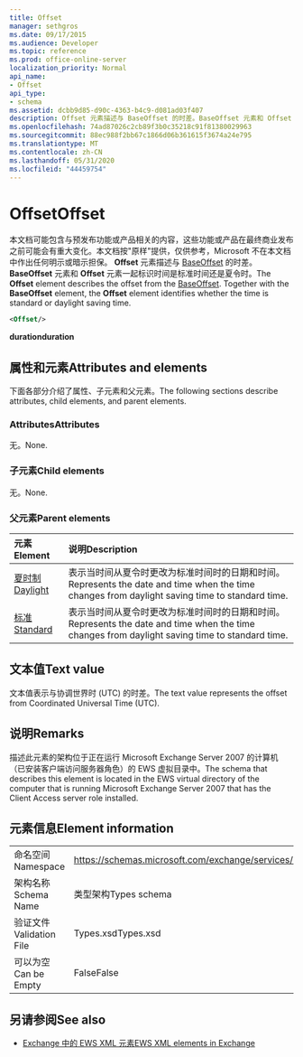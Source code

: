 ```yaml
---
title: Offset
manager: sethgros
ms.date: 09/17/2015
ms.audience: Developer
ms.topic: reference
ms.prod: office-online-server
localization_priority: Normal
api_name:
- Offset
api_type:
- schema
ms.assetid: dcbb9d85-d90c-4363-b4c9-d081ad03f407
description: Offset 元素描述与 BaseOffset 的时差。BaseOffset 元素和 Offset 元素一起标识时间是标准时间还是夏令时。
ms.openlocfilehash: 74ad87026c2cb89f3b0c35218c91f81380029963
ms.sourcegitcommit: 88ec988f2bb67c1866d06b361615f3674a24e795
ms.translationtype: MT
ms.contentlocale: zh-CN
ms.lasthandoff: 05/31/2020
ms.locfileid: "44459754"
---
```

# <a name="offset"></a><span data-ttu-id="e3bb6-104">Offset</span><span class="sxs-lookup"><span data-stu-id="e3bb6-104">Offset</span></span>

<span data-ttu-id="e3bb6-p102">本文档可能包含与预发布功能或产品相关的内容，这些功能或产品在最终商业发布之前可能会有重大变化。本文档按"原样"提供，仅供参考，Microsoft 不在本文档中作出任何明示或暗示担保。 **Offset** 元素描述与 [BaseOffset](baseoffset.md) 的时差。 **BaseOffset** 元素和 **Offset** 元素一起标识时间是标准时间还是夏令时。</span><span class="sxs-lookup"><span data-stu-id="e3bb6-p102">The **Offset** element describes the offset from the [BaseOffset](baseoffset.md). Together with the **BaseOffset** element, the **Offset** element identifies whether the time is standard or daylight saving time.</span></span> 
  
```xml
<Offset/>
```

 <span data-ttu-id="e3bb6-107">**duration**</span><span class="sxs-lookup"><span data-stu-id="e3bb6-107">**duration**</span></span>
## <a name="attributes-and-elements"></a><span data-ttu-id="e3bb6-108">属性和元素</span><span class="sxs-lookup"><span data-stu-id="e3bb6-108">Attributes and elements</span></span>

<span data-ttu-id="e3bb6-109">下面各部分介绍了属性、子元素和父元素。</span><span class="sxs-lookup"><span data-stu-id="e3bb6-109">The following sections describe attributes, child elements, and parent elements.</span></span>
  
### <a name="attributes"></a><span data-ttu-id="e3bb6-110">Attributes</span><span class="sxs-lookup"><span data-stu-id="e3bb6-110">Attributes</span></span>

<span data-ttu-id="e3bb6-111">无。</span><span class="sxs-lookup"><span data-stu-id="e3bb6-111">None.</span></span>
  
### <a name="child-elements"></a><span data-ttu-id="e3bb6-112">子元素</span><span class="sxs-lookup"><span data-stu-id="e3bb6-112">Child elements</span></span>

<span data-ttu-id="e3bb6-113">无。</span><span class="sxs-lookup"><span data-stu-id="e3bb6-113">None.</span></span>
  
### <a name="parent-elements"></a><span data-ttu-id="e3bb6-114">父元素</span><span class="sxs-lookup"><span data-stu-id="e3bb6-114">Parent elements</span></span>

|<span data-ttu-id="e3bb6-115">**元素**</span><span class="sxs-lookup"><span data-stu-id="e3bb6-115">**Element**</span></span>|<span data-ttu-id="e3bb6-116">**说明**</span><span class="sxs-lookup"><span data-stu-id="e3bb6-116">**Description**</span></span>|
|:-----|:-----|
|[<span data-ttu-id="e3bb6-117">夏时制</span><span class="sxs-lookup"><span data-stu-id="e3bb6-117">Daylight</span></span>](daylight.md) <br/> |<span data-ttu-id="e3bb6-118">表示当时间从夏令时更改为标准时间时的日期和时间。</span><span class="sxs-lookup"><span data-stu-id="e3bb6-118">Represents the date and time when the time changes from daylight saving time to standard time.</span></span>  <br/> |
|[<span data-ttu-id="e3bb6-119">标准</span><span class="sxs-lookup"><span data-stu-id="e3bb6-119">Standard</span></span>](standard.md) <br/> |<span data-ttu-id="e3bb6-120">表示当时间从夏令时更改为标准时间时的日期和时间。</span><span class="sxs-lookup"><span data-stu-id="e3bb6-120">Represents the date and time when the time changes from daylight saving time to standard time.</span></span>  <br/> |
   
## <a name="text-value"></a><span data-ttu-id="e3bb6-121">文本值</span><span class="sxs-lookup"><span data-stu-id="e3bb6-121">Text value</span></span>

<span data-ttu-id="e3bb6-122">文本值表示与协调世界时 (UTC) 的时差。</span><span class="sxs-lookup"><span data-stu-id="e3bb6-122">The text value represents the offset from Coordinated Universal Time (UTC).</span></span>
  
## <a name="remarks"></a><span data-ttu-id="e3bb6-123">说明</span><span class="sxs-lookup"><span data-stu-id="e3bb6-123">Remarks</span></span>

<span data-ttu-id="e3bb6-124">描述此元素的架构位于正在运行 Microsoft Exchange Server 2007 的计算机（已安装客户端访问服务器角色）的 EWS 虚拟目录中。</span><span class="sxs-lookup"><span data-stu-id="e3bb6-124">The schema that describes this element is located in the EWS virtual directory of the computer that is running Microsoft Exchange Server 2007 that has the Client Access server role installed.</span></span>
  
## <a name="element-information"></a><span data-ttu-id="e3bb6-125">元素信息</span><span class="sxs-lookup"><span data-stu-id="e3bb6-125">Element information</span></span>

|||
|:-----|:-----|
|<span data-ttu-id="e3bb6-126">命名空间</span><span class="sxs-lookup"><span data-stu-id="e3bb6-126">Namespace</span></span>  <br/> |https://schemas.microsoft.com/exchange/services/2006/types  <br/> |
|<span data-ttu-id="e3bb6-127">架构名称</span><span class="sxs-lookup"><span data-stu-id="e3bb6-127">Schema Name</span></span>  <br/> |<span data-ttu-id="e3bb6-128">类型架构</span><span class="sxs-lookup"><span data-stu-id="e3bb6-128">Types schema</span></span>  <br/> |
|<span data-ttu-id="e3bb6-129">验证文件</span><span class="sxs-lookup"><span data-stu-id="e3bb6-129">Validation File</span></span>  <br/> |<span data-ttu-id="e3bb6-130">Types.xsd</span><span class="sxs-lookup"><span data-stu-id="e3bb6-130">Types.xsd</span></span>  <br/> |
|<span data-ttu-id="e3bb6-131">可以为空</span><span class="sxs-lookup"><span data-stu-id="e3bb6-131">Can be Empty</span></span>  <br/> |<span data-ttu-id="e3bb6-132">False</span><span class="sxs-lookup"><span data-stu-id="e3bb6-132">False</span></span>  <br/> |
   
## <a name="see-also"></a><span data-ttu-id="e3bb6-133">另请参阅</span><span class="sxs-lookup"><span data-stu-id="e3bb6-133">See also</span></span>



- [<span data-ttu-id="e3bb6-134">Exchange 中的 EWS XML 元素</span><span class="sxs-lookup"><span data-stu-id="e3bb6-134">EWS XML elements in Exchange</span></span>](ews-xml-elements-in-exchange.md)


